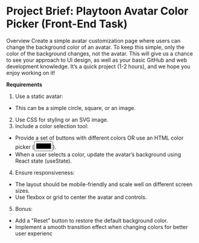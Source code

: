 # Project Brief: Playtoon Avatar Color Picker (Front-End Task)

Overview
Create a simple avatar customization page where users can change the background color of an avatar. To keep this simple, only the color of the background changes, not the avatar. This will give us a chance to see your approach to UI design, as well as your basic GitHub and web development knowledge. It’s a quick project (1-2 hours), and we hope you enjoy working on it!

**Requirements**

1. Use a static avatar:

- This can be a simple circle, square, or an image.

2. Use CSS for styling or an SVG image.
3. Include a color selection tool:

- Provide a set of buttons with different colors OR use an HTML color picker (<input type="color">).
- When a user selects a color, update the avatar’s background using React state (useState).

4. Ensure responsiveness:

- The layout should be mobile-friendly and scale well on different screen sizes.
- Use flexbox or grid to center the avatar and controls.

5. Bonus:

- Add a "Reset" button to restore the default background color.
- Implement a smooth transition effect when changing colors for better user experienc
